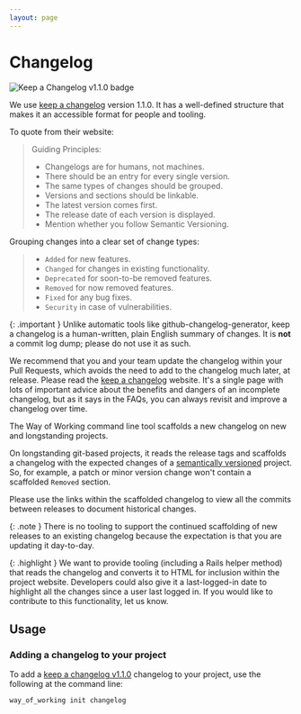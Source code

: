 ```yaml
---
layout: page
---
```


# Changelog

![Keep a Changelog v1.1.0 badge][changelog-badge]

We use [keep a changelog](https://keepachangelog.com/en/1.1.0/) version 1.1.0. It has a well-defined structure that makes it an accessible format for people and tooling.

To quote from their website:

> Guiding Principles:
> * Changelogs are for humans, not machines.
> * There should be an entry for every single version.
> * The same types of changes should be grouped.
> * Versions and sections should be linkable.
> * The latest version comes first.
> * The release date of each version is displayed.
> * Mention whether you follow Semantic Versioning.

Grouping changes into a clear set of change types:

> * `Added` for new features.
> * `Changed` for changes in existing functionality.
> * `Deprecated` for soon-to-be removed features.
> * `Removed` for now removed features.
> * `Fixed` for any bug fixes.
> * `Security` in case of vulnerabilities.

{: .important }
Unlike automatic tools like github-changelog-generator, keep a changelog is a human-written, plain English summary of changes. It is **not** a commit log dump; please do not use it as such.

We recommend that you and your team update the changelog within your Pull Requests, which avoids the need to add to the changelog much later, at release. Please read the [keep a changelog](https://keepachangelog.com/en/1.1.0/) website. It's a single page with lots of important advice about the benefits and dangers of an incomplete changelog, but as it says in the FAQs, you can always revisit and improve a changelog over time.

The Way of Working command line tool scaffolds a new changelog on new and longstanding projects.

On longstanding git-based projects, it reads the release tags and scaffolds a changelog with the expected changes of a [semantically versioned](https://semver.org) project. So, for example, a patch or minor version change won't contain a scaffolded `Removed` section.

Please use the links within the scaffolded changelog to view all the commits between releases to document historical changes.

{: .note }
There is no tooling to support the continued scaffolding of new releases to an existing changelog because the expectation is that you are updating it day-to-day.

{: .highlight }
We want to provide tooling (including a Rails helper method) that reads the changelog and converts it to HTML for inclusion within the project website. Developers could also give it a last-logged-in date to highlight all the changes since a user last logged in. If you would like to contribute to this functionality, let us know.

## Usage

### Adding a changelog to your project

To add a [keep a changelog v1.1.0](https://keepachangelog.com/en/1.1.0/) changelog to your project, use the following at the command line:

```bash
way_of_working init changelog
```

[changelog-badge]: https://img.shields.io/badge/changelog-Keep%20a%20Changelog%20v1.1.0-%23E05735
